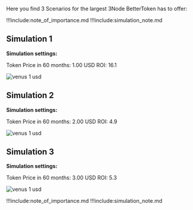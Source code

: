 
Here you find 3 Scenarios for the largest 3Node BetterToken has to offer:

!!!include:note_of_importance.md
!!!include:simulation_note.md

## Simulation 1

**Simulation settings:**

Token Price in 60 months: 1.00 USD
ROI: 16.1

![venus 1 usd](venus-1usd.jpg)


## Simulation 2

**Simulation settings:**

Token Price in 60 months: 2.00 USD
ROI: 4.9

![venus 1 usd](venus-2usd.jpg)


## Simulation 3

**Simulation settings:**

Token Price in 60 months: 3.00 USD
ROI: 5.3

![venus 1 usd](venus-3usd.jpg)

!!!include:note_of_importance.md
!!!include:simulation_note.md